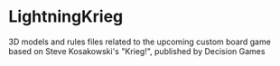 # LightningKrieg
3D models and rules files related to the upcoming custom board game based on Steve Kosakowski's "Krieg!", published by Decision Games
